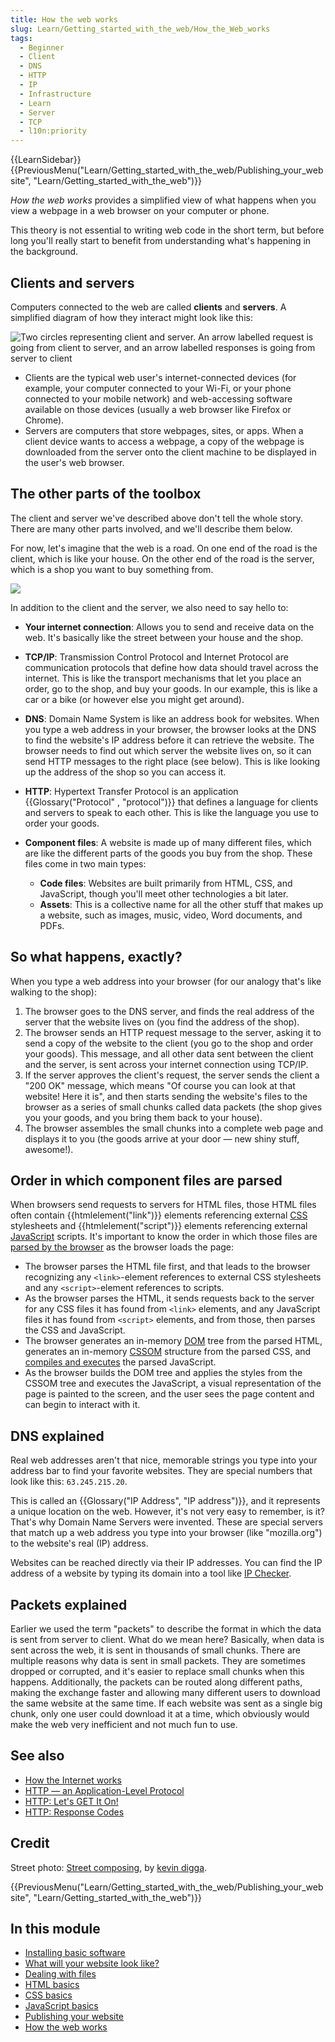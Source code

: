 ```yaml
---
title: How the web works
slug: Learn/Getting_started_with_the_web/How_the_Web_works
tags:
  - Beginner
  - Client
  - DNS
  - HTTP
  - IP
  - Infrastructure
  - Learn
  - Server
  - TCP
  - l10n:priority
---
```

{{LearnSidebar}}{{PreviousMenu("Learn/Getting_started_with_the_web/Publishing_your_website", "Learn/Getting_started_with_the_web")}}

_How the web works_ provides a simplified view of what happens when you view a webpage in a web browser on your computer or phone.

This theory is not essential to writing web code in the short term, but before long you'll really start to benefit from understanding what's happening in the background.

## Clients and servers

Computers connected to the web are called **clients** and **servers**. A simplified diagram of how they interact might look like this:

![Two circles representing client and server. An arrow labelled request is going from client to server, and an arrow labelled responses is going from server to client](simple-client-server.png)

- Clients are the typical web user's internet-connected devices (for example, your computer connected to your Wi-Fi, or your phone connected to your mobile network) and web-accessing software available on those devices (usually a web browser like Firefox or Chrome).
- Servers are computers that store webpages, sites, or apps. When a client device wants to access a webpage, a copy of the webpage is downloaded from the server onto the client machine to be displayed in the user's web browser.

## The other parts of the toolbox

The client and server we've described above don't tell the whole story. There are many other parts involved, and we'll describe them below.

For now, let's imagine that the web is a road. On one end of the road is the client, which is like your house. On the other end of the road is the server, which is a shop you want to buy something from.

![](road.jpg)

In addition to the client and the server, we also need to say hello to:

- **Your internet connection**: Allows you to send and receive data on the web. It's basically like the street between your house and the shop.
- **TCP/IP**: Transmission Control Protocol and Internet Protocol are communication protocols that define how data should travel across the internet. This is like the transport mechanisms that let you place an order, go to the shop, and buy your goods. In our example, this is like a car or a bike (or however else you might get around).
- **DNS**: Domain Name System is like an address book for websites. When you type a web address in your browser, the browser looks at the DNS to find the website's IP address before it can retrieve the website. The browser needs to find out which server the website lives on, so it can send HTTP messages to the right place (see below). This is like looking up the address of the shop so you can access it.
- **HTTP**: Hypertext Transfer Protocol is an application {{Glossary("Protocol" , "protocol")}} that defines a language for clients and servers to speak to each other. This is like the language you use to order your goods.
- **Component files**: A website is made up of many different files, which are like the different parts of the goods you buy from the shop. These files come in two main types:

  - **Code files**: Websites are built primarily from HTML, CSS, and JavaScript, though you'll meet other technologies a bit later.
  - **Assets**: This is a collective name for all the other stuff that makes up a website, such as images, music, video, Word documents, and PDFs.

## So what happens, exactly?

When you type a web address into your browser (for our analogy that's like walking to the shop):

1. The browser goes to the DNS server, and finds the real address of the server that the website lives on (you find the address of the shop).
2. The browser sends an HTTP request message to the server, asking it to send a copy of the website to the client (you go to the shop and order your goods). This message, and all other data sent between the client and the server, is sent across your internet connection using TCP/IP.
3. If the server approves the client's request, the server sends the client a "200 OK" message, which means "Of course you can look at that website! Here it is", and then starts sending the website's files to the browser as a series of small chunks called data packets (the shop gives you your goods, and you bring them back to your house).
4. The browser assembles the small chunks into a complete web page and displays it to you (the goods arrive at your door — new shiny stuff, awesome!).

## Order in which component files are parsed

When browsers send requests to servers for HTML files, those HTML files often contain {{htmlelement("link")}} elements referencing external [CSS](/en-US/docs/Learn/CSS) stylesheets and {{htmlelement("script")}} elements referencing external [JavaScript](/en-US/docs/Learn/JavaScript) scripts. It's important to know the order in which those files are [parsed by the browser](/en-US/docs/Web/Performance/How_browsers_work#parsing) as the browser loads the page:

- The browser parses the HTML file first, and that leads to the browser recognizing any `<link>`-element references to external CSS stylesheets and any `<script>`-element references to scripts.
- As the browser parses the HTML, it sends requests back to the server for any CSS files it has found from `<link>` elements, and any JavaScript files it has found from `<script>` elements, and from those, then parses the CSS and JavaScript.
- The browser generates an in-memory [DOM](/en-US/docs/Web/API/Document_Object_Model) tree from the parsed HTML, generates an in-memory [CSSOM](/en-US/docs/Glossary/CSSOM) structure from the parsed CSS, and [compiles and executes](/en-US/docs/Web/Performance/How_browsers_work#javascript_compilation) the parsed JavaScript.
- As the browser builds the DOM tree and applies the styles from the CSSOM tree and executes the JavaScript, a visual representation of the page is painted to the screen, and the user sees the page content and can begin to interact with it.

## DNS explained

Real web addresses aren't that nice, memorable strings you type into your address bar to find your favorite websites. They are special numbers that look like this: `63.245.215.20`.

This is called an {{Glossary("IP Address", "IP address")}}, and it represents a unique location on the web. However, it's not very easy to remember, is it? That's why Domain Name Servers were invented. These are special servers that match up a web address you type into your browser (like "mozilla.org") to the website's real (IP) address.

Websites can be reached directly via their IP addresses. You can find the IP address of a website by typing its domain into a tool like [IP Checker](https://ipinfo.info/html/ip_checker.php).

## Packets explained

Earlier we used the term "packets" to describe the format in which the data is sent from server to client. What do we mean here? Basically, when data is sent across the web, it is sent in thousands of small chunks. There are multiple reasons why data is sent in small packets. They are sometimes dropped or corrupted, and it's easier to replace small chunks when this happens. Additionally, the packets can be routed along different paths, making the exchange faster and allowing many different users to download the same website at the same time. If each website was sent as a single big chunk, only one user could download it at a time, which obviously would make the web very inefficient and not much fun to use.

## See also

- [How the Internet works](/en-US/docs/Learn/Common_questions/How_does_the_Internet_work)
- [HTTP — an Application-Level Protocol](https://dev.opera.com/articles/http-basic-introduction/)
- [HTTP: Let's GET It On!](https://dev.opera.com/articles/http-lets-get-it-on/)
- [HTTP: Response Codes](https://dev.opera.com/articles/http-response-codes/)

## Credit

Street photo: [Street composing](https://www.pinterest.com/pin/400538960580676851/), by [kevin digga](https://www.pinterest.com/kevindigga/).

{{PreviousMenu("Learn/Getting_started_with_the_web/Publishing_your_website", "Learn/Getting_started_with_the_web")}}

## In this module

- [Installing basic software](/en-US/docs/Learn/Getting_started_with_the_web/Installing_basic_software)
- [What will your website look like?](/en-US/docs/Learn/Getting_started_with_the_web/What_will_your_website_look_like)
- [Dealing with files](/en-US/docs/Learn/Getting_started_with_the_web/Dealing_with_files)
- [HTML basics](/en-US/docs/Learn/Getting_started_with_the_web/HTML_basics)
- [CSS basics](/en-US/docs/Learn/Getting_started_with_the_web/CSS_basics)
- [JavaScript basics](/en-US/docs/Learn/Getting_started_with_the_web/JavaScript_basics)
- [Publishing your website](/en-US/docs/Learn/Getting_started_with_the_web/Publishing_your_website)
- [How the web works](/en-US/docs/Learn/Getting_started_with_the_web/How_the_Web_works)
